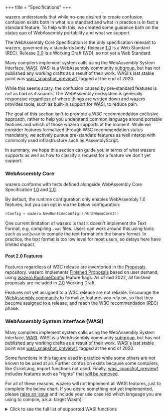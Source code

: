 +++
title = "Specifications"
+++

wazero understands that while no-one desired to create confusion, confusion
exists both in what is a standard and what in practice is in fact a standard
feature. To help with this, we created some guidance both on the status quo
of WebAssembly portability and what we support.

The WebAssembly Core Specification is the only specification relevant to
wazero, governed by a standards body. Release [1.0][1] is a Web Standard (REC).
Release [2.0][2] is a Working Draft (WD), so not yet a Web Standard.

Many compilers implement system calls using the WebAssembly System Interface,
[WASI][5]. WASI is a WebAssembly community [subgroup][3], but has not published
any working drafts as a result of their work. WASI's last stable point was
[wasi_snapshot_preview1][4], tagged at the end of 2020.

While this seems scary, the confusion caused by pre-standard features is not as
bad as it sounds. The WebAssembly ecosystem is generally responsive regardless
of where things are written down and wazero provides tools, such as built-in
support for WASI, to reduce pain.

The goal of this section isn't to promote a W3C recommendation exclusive
approach, rather to help you understand common language around portable
features and which of those wazero supports at the moment. While we consider
features formalized through W3C recommendation status mandatory, we actively
pursue pre-standard features as well interop with commonly used infrastructure
such as AssemblyScript.

In summary, we hope this section can guide you in terms of what wazero supports
as well as how to classify a request for a feature we don't yet support.

### WebAssembly Core
wazero conforms with tests defined alongside WebAssembly Core
Specification [1.0][1] and [2.0][14].

By default, the runtime configuration only enables WebAssembly 1.0 features, but
you can opt in via the below configuration:
```go
rConfig = wazero.NewRuntimeConfig().WithWasmCore2()
```

One current limitation of wazero is that it doesn't implement the Text
Format, e.g. compiling `.wat` files. Users can work around this using tools such as `wat2wasm` to
compile the text format into the binary format. In practice, the text format is
too low level for most users, so delays here have limited impact.

#### Post 2.0 Features
Features regardless of W3C release are inventoried in the [Proposals][10].
repository. wazero implements [Finished Proposals][11] based on user demand,
using [wazero.RuntimeConfig][7] feature flags. As of mid 2022, all finished proposals
are included in [2.0][14] Working Draft.

Features not yet assigned to a W3C release are not reliable. Encourage the
[WebAssembly community][12] to formalize features you rely on, so that they
become assigned to a release, and reach the W3C recommendation (REC) phase.

### WebAssembly System Interface (WASI)

Many compilers implement system calls using the WebAssembly System Interface,
[WASI][5]. WASI is a WebAssembly community [subgroup][3], but has not published
any working drafts as a result of their work. WASI's last stable point was
[wasi_snapshot_preview1][4], tagged at the end of 2020.

Some functions in this tag are used in practice while some others are not known
to be used at all. Further confusion exists because some compilers, like
GrainLang, import functions not used. Finally, [wasi_snapshot_preview1][4]
includes features such as "rights" that [will be removed][13].

For all of these reasons, wazero will not implement all WASI features, just to
complete the below chart. If you desire something not yet implemented, please
[raise an issue](https://github.com/tetratelabs/wazero/issues/new) and include
your use case (ex which language you are using to compile, a.k.a. target Wasm).

<details><summary>Click to see the full list of supported WASI functions</summary>
<p>

| Function                | Status |     Known Usage |
|:------------------------|:------:|----------------:|
| args_get                |   ✅    |          TinyGo |
| args_sizes_get          |   ✅    |          TinyGo |
| environ_get             |   ✅    |          TinyGo |
| environ_sizes_get       |   ✅    |          TinyGo |
| clock_res_get           |   ✅    |                 |
| clock_time_get          |   ✅    |          TinyGo |
| fd_advise               |   ❌    |                 |
| fd_allocate             |   ❌    |                 |
| fd_close                |   ✅    |          TinyGo |
| fd_datasync             |   ❌    |                 |
| fd_fdstat_get           |   ✅    |          TinyGo |
| fd_fdstat_set_flags     |   ❌    |                 |
| fd_fdstat_set_rights    |   ❌    |                 |
| fd_filestat_get         |   ❌    |                 |
| fd_filestat_set_size    |   ❌    |                 |
| fd_filestat_set_times   |   ❌    |                 |
| fd_pread                |   ❌    |                 |
| fd_prestat_get          |   ✅    |          TinyGo |
| fd_prestat_dir_name     |   ✅    |          TinyGo |
| fd_pwrite               |   ❌    |                 |
| fd_read                 |   ✅    |          TinyGo |
| fd_readdir              |   ❌    |                 |
| fd_renumber             |   ❌    |                 |
| fd_seek                 |   ✅    |          TinyGo |
| fd_sync                 |   ❌    |                 |
| fd_tell                 |   ❌    |                 |
| fd_write                |   ✅    |                 |
| path_create_directory   |   ❌    |                 |
| path_filestat_get       |   ❌    |                 |
| path_filestat_set_times |   ❌    |                 |
| path_link               |   ❌    |                 |
| path_open               |   ✅    |          TinyGo |
| path_readlink           |   ❌    |                 |
| path_remove_directory   |   ❌    |                 |
| path_rename             |   ❌    |                 |
| path_symlink            |   ❌    |                 |
| path_unlink_file        |   ❌    |                 |
| poll_oneoff             |   ✅    | Rust,TinyGo,Zig |
| proc_exit               |   ✅    |  AssemblyScript |
| proc_raise              |   ❌    |                 |
| sched_yield             |   ❌    |                 |
| random_get              |   ✅    |                 |
| sock_recv               |   ❌    |                 |
| sock_send               |   ❌    |                 |
| sock_shutdown           |   ❌    |                 |

</p>
</details>

[1]: https://www.w3.org/TR/2019/REC-wasm-core-1-20191205/
[2]: https://www.w3.org/TR/2022/WD-wasm-core-2-20220419/
[3]: https://github.com/WebAssembly/meetings/blob/main/process/subgroups.md
[4]: https://github.com/WebAssembly/WASI/blob/snapshot-01/phases/snapshot/docs.md
[5]: https://github.com/WebAssembly/WASI
[6]: https://github.com/WebAssembly/spec/tree/wg-1.0/test/core
[7]: https://pkg.go.dev/github.com/tetratelabs/wazero#RuntimeConfig
[8]: https://github.com/tetratelabs/wazero/issues/484
[9]: https://github.com/tetratelabs/wazero/issues/59
[10]: https://github.com/WebAssembly/proposals
[11]: https://github.com/WebAssembly/proposals/blob/main/finished-proposals.md
[12]: https://www.w3.org/community/webassembly/
[13]: https://github.com/WebAssembly/WASI/issues/469#issuecomment-1045251844
[14]: https://github.com/WebAssembly/spec/tree/d39195773112a22b245ffbe864bab6d1182ccb06/test/core
